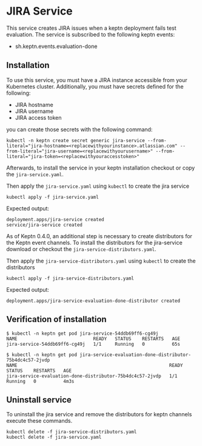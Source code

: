 
# JIRA Service

This service creates JIRA issues when a keptn deployment fails test evaluation.
The service is subscribed to the following keptn events:

- sh.keptn.events.evaluation-done


## Installation

To use this service, you must have a JIRA instance accessible from your Kubernetes cluster. Additionally, you must have secrets defined for the following:
* JIRA hostname
* JIRA username
* JIRA access token

you can create those secrets with the following command:

```
kubectl -n keptn create secret generic jira-service --from-literal="jira-hostname=<replacewithyourinstance>.atlassian.com" --from-literal="jira-username=<replacewithyourusername>" --from-literal="jira-token=<replacewithyouraccesstoken>"

```

Afterwards, to install the service in your keptn installation checkout or copy the `jira-service.yaml`.

Then apply the `jira-service.yaml` using `kubectl` to create the jira service 

```
kubectl apply -f jira-service.yaml
```

Expected output:

```
deployment.apps/jira-service created
service/jira-service created
```

As of Keptn 0.4.0, an additional step is necessary to create distributors for the Keptn event channels. To install the distributors for the jira-service download or checkout the `jira-service-distributors.yaml`.

Then apply the `jira-service-distributors.yaml` using `kubectl` to create the distributors

```
kubectl apply -f jira-service-distributors.yaml
```

Expected output:

```
deployment.apps/jira-service-evaluation-done-distributor created
```



## Verification of installation

```
$ kubectl -n keptn get pod jira-service-54ddb69ff6-cg49j
NAME                            READY   STATUS    RESTARTS   AGE
jira-service-54ddb69ff6-cg49j   1/1     Running   0          65s
```

```
$ kubectl -n keptn get pod jira-service-evaluation-done-distributor-75b4dc4c57-2jvdp
NAME                                                        READY   STATUS    RESTARTS   AGE
jira-service-evaluation-done-distributor-75b4dc4c57-2jvdp   1/1     Running   0          4m3s
```

## Uninstall service

To uninstall the jira service and remove the distributors for keptn channels execute these commands.

```
kubectl delete -f jira-service-distributors.yaml
kubectl delete -f jira-service.yaml
````
